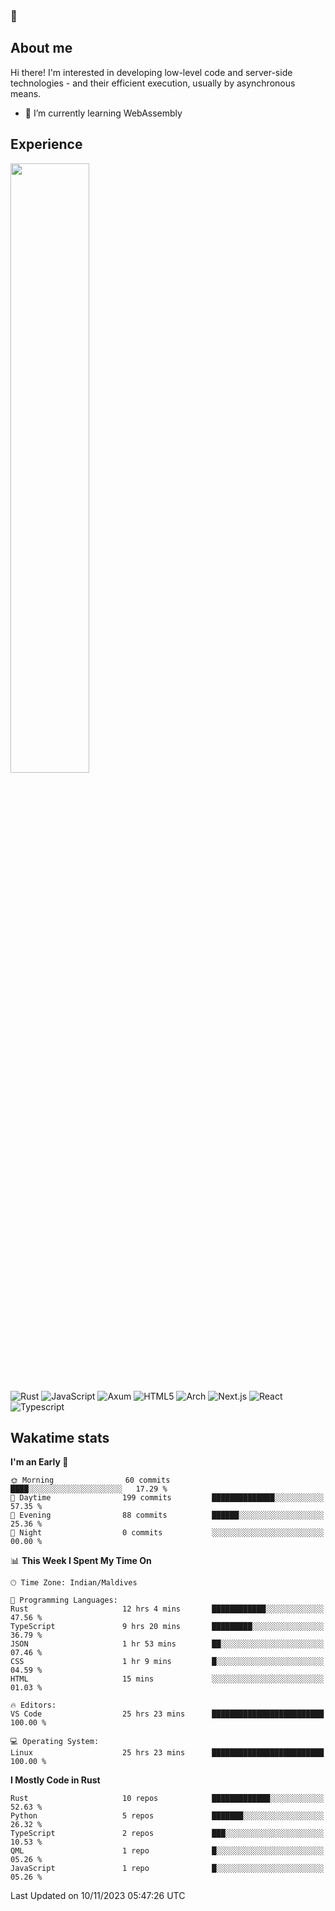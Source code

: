 ### 🥔

<!--
**penky776/penky776** is a ✨ _special_ ✨ repository because its `README.md` (this file) appears on your GitHub profile.

Here are some ideas to get you started:

- 🔭 I’m currently working on ...
- 🌱 I’m currently learning ...
- 👯 I’m looking to collaborate on ...
- 🤔 I’m looking for help with ...
- 💬 Ask me about ...
- 📫 How to reach me: ...
- 😄 Pronouns: ...
- ⚡ Fun fact: ...
-->
## About me

Hi there! I'm interested in developing low-level code and server-side technologies - and their efficient execution, usually by asynchronous means.

- 🌱 I’m currently learning WebAssembly

## Experience

<img height="50%" width="auto" src ="https://github-readme-stats.vercel.app/api/top-langs/?username=penky776&layout=compact&hide_border=true&theme=dracula&bg_color=00000000&langs_count=6&hide=jupyter%20notebook,tex,css,php"><br/>

![Rust](https://img.shields.io/badge/Lang-Rust-FF0000?style=for-the-badge&logo=rust)
![JavaScript](https://img.shields.io/badge/LANG-javascript-FF8C00?style=for-the-badge&logo=javascript)
![Axum](https://img.shields.io/badge/Framework-Axum-purple?style=for-the-badge&logo=rust)
![HTML5](https://img.shields.io/badge/LANG-HTML5-FF4500?style=for-the-badge&logo=html5)
![Arch](https://img.shields.io/badge/OS-ARCH%20LINUX-black?logo=arch-linux&style=for-the-badge)
![Next.js](https://img.shields.io/badge/Framework-next.js-006400?style=for-the-badge&logo=next.js)
![React](https://img.shields.io/badge/library-react-FF00FF?style=for-the-badge&logo=react)
![Typescript](https://img.shields.io/badge/lang-typescript-4169E1?style=for-the-badge&logo=typescript)

## Wakatime stats

<!--START_SECTION:waka-->
**I'm an Early 🐤** 

```text
🌞 Morning                60 commits          ████░░░░░░░░░░░░░░░░░░░░░   17.29 % 
🌆 Daytime                199 commits         ██████████████░░░░░░░░░░░   57.35 % 
🌃 Evening                88 commits          ██████░░░░░░░░░░░░░░░░░░░   25.36 % 
🌙 Night                  0 commits           ░░░░░░░░░░░░░░░░░░░░░░░░░   00.00 % 
```


📊 **This Week I Spent My Time On** 

```text
🕑︎ Time Zone: Indian/Maldives

💬 Programming Languages: 
Rust                     12 hrs 4 mins       ████████████░░░░░░░░░░░░░   47.56 % 
TypeScript               9 hrs 20 mins       █████████░░░░░░░░░░░░░░░░   36.79 % 
JSON                     1 hr 53 mins        ██░░░░░░░░░░░░░░░░░░░░░░░   07.46 % 
CSS                      1 hr 9 mins         █░░░░░░░░░░░░░░░░░░░░░░░░   04.59 % 
HTML                     15 mins             ░░░░░░░░░░░░░░░░░░░░░░░░░   01.03 % 

🔥 Editors: 
VS Code                  25 hrs 23 mins      █████████████████████████   100.00 % 

💻 Operating System: 
Linux                    25 hrs 23 mins      █████████████████████████   100.00 % 
```

**I Mostly Code in Rust** 

```text
Rust                     10 repos            █████████████░░░░░░░░░░░░   52.63 % 
Python                   5 repos             ███████░░░░░░░░░░░░░░░░░░   26.32 % 
TypeScript               2 repos             ███░░░░░░░░░░░░░░░░░░░░░░   10.53 % 
QML                      1 repo              █░░░░░░░░░░░░░░░░░░░░░░░░   05.26 % 
JavaScript               1 repo              █░░░░░░░░░░░░░░░░░░░░░░░░   05.26 % 
```




 Last Updated on 10/11/2023 05:47:26 UTC
<!--END_SECTION:waka-->